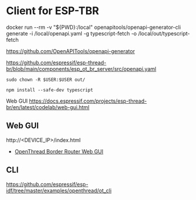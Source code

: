 # Client for ESP-TBR

docker run --rm -v "${PWD}:/local" openapitools/openapi-generator-cli generate     -i /local/openapi.yaml     -g typescript-fetch     -o /local/out/typescript-fetch

https://github.com/OpenAPITools/openapi-generator

https://github.com/espressif/esp-thread-br/blob/main/components/esp_ot_br_server/src/openapi.yaml



```sudo chown -R $USER:$USER out/```

```npm install --safe-dev typescript```



Web GUI https://docs.espressif.com/projects/esp-thread-br/en/latest/codelab/web-gui.html



## Web GUI

http://<DEVICE_IP>/index.html

- [OpenThread Border Router Web GUI](https://openthread.io/guides/border-router/web-gui)

## CLI

https://github.com/espressif/esp-idf/tree/master/examples/openthread/ot_cli